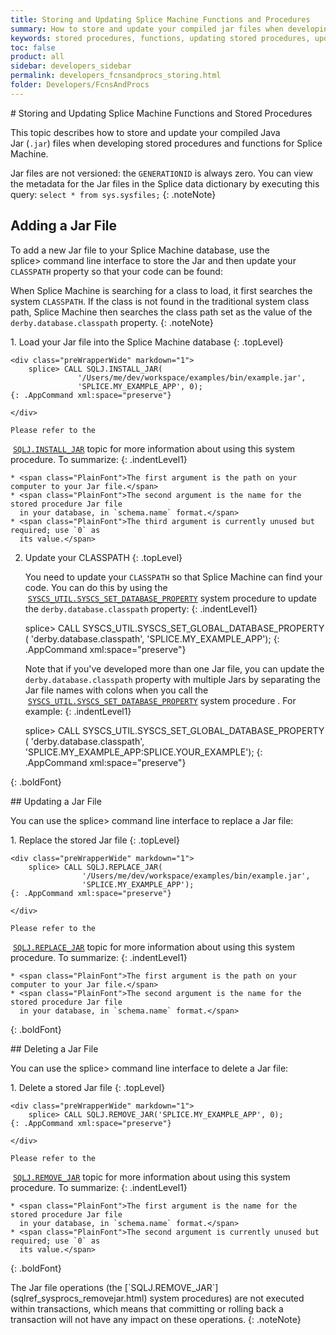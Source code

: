 ```yaml
---
title: Storing and Updating Splice Machine Functions and Procedures
summary: How to store and update your compiled jar files when developing stored procedures and functions for Splice Machine.
keywords: stored procedures, functions, updating stored procedures, updating functions, storing procedures, storing functions
toc: false
product: all
sidebar: developers_sidebar
permalink: developers_fcnsandprocs_storing.html
folder: Developers/FcnsAndProcs
---
```

<section>
<div class="TopicContent" data-swiftype-index="true" markdown="1">
# Storing and Updating Splice Machine Functions and Stored Procedures

This topic describes how to store and update your compiled Java
Jar (`.jar`) files when developing stored procedures and functions for
Splice Machine.

Jar files are not versioned: the `GENERATIONID` is always zero. You can
view the metadata for the Jar files in the Splice data dictionary by
executing this query: `select * from sys.sysfiles;`
{: .noteNote}

## Adding a Jar File

To add a new Jar file to your Splice Machine database, use the <span
class="AppCommand">splice&gt;</span> command line interface to store the
Jar and then update your `CLASSPATH` property so that your code can be
found:

When Splice Machine is searching for a class to load, it first searches
the system `CLASSPATH`. If the class is not found in the traditional
system class path, Splice Machine then searches the class path set as
the value of the `derby.database.classpath` property.
{: .noteNote}

<div class="opsStepsList" markdown="1">
1.  Load your Jar file into the Splice Machine database
    {: .topLevel}

    <div class="preWrapperWide" markdown="1">
        splice> CALL SQLJ.INSTALL_JAR(
                   '/Users/me/dev/workspace/examples/bin/example.jar',
                   'SPLICE.MY_EXAMPLE_APP', 0);
    {: .AppCommand xml:space="preserve"}

    </div>

    Please refer to the
   &nbsp;[`SQLJ.INSTALL_JAR`](sqlref_sysprocs_installjar.html) topic for more information about
    using this system procedure. To summarize:
    {: .indentLevel1}

    * <span class="PlainFont">The first argument is the path on your computer to your Jar file.</span>
    * <span class="PlainFont">The second argument is the name for the stored procedure Jar file
      in your database, in `schema.name` format.</span>
    * <span class="PlainFont">The third argument is currently unused but required; use `0` as
      its value.</span>

2.  Update your CLASSPATH
    {: .topLevel}

    You need to update your `CLASSPATH` so that Splice Machine can find
    your code. You can do this by using the
   &nbsp;[`SYSCS_UTIL.SYSCS_SET_DATABASE_PROPERTY`](sqlref_sysprocs_setdbprop.html) system
    procedure to update the `derby.database.classpath` property:
    {: .indentLevel1}

    <div class="preWrapperWide" markdown="1">
        splice> CALL SYSCS_UTIL.SYSCS_SET_GLOBAL_DATABASE_PROPERTY(
                    'derby.database.classpath',
                    'SPLICE.MY_EXAMPLE_APP');
    {: .AppCommand xml:space="preserve"}

    </div>

    Note that if you've developed more than one Jar file, you can update
    the `derby.database.classpath` property with multiple Jars by
    separating the Jar file names with colons when you call the
   &nbsp;[`SYSCS_UTIL.SYSCS_SET_DATABASE_PROPERTY`](sqlref_sysprocs_setdbprop.html) system
    procedure . For example:
    {: .indentLevel1}

    <div class="preWrapperWide" markdown="1">
        splice> CALL SYSCS_UTIL.SYSCS_SET_GLOBAL_DATABASE_PROPERTY(
                    'derby.database.classpath',
                   'SPLICE.MY_EXAMPLE_APP:SPLICE.YOUR_EXAMPLE');
    {: .AppCommand xml:space="preserve"}

    </div>
{: .boldFont}

</div>
## Updating a Jar File

You can use the <span class="AppCommand">splice&gt;</span> command line
interface to replace a Jar file:

<div class="opsStepsList" markdown="1">
1.  Replace the stored Jar file
    {: .topLevel}

    <div class="preWrapperWide" markdown="1">
        splice> CALL SQLJ.REPLACE_JAR(
                    '/Users/me/dev/workspace/examples/bin/example.jar',
                    'SPLICE.MY_EXAMPLE_APP');
    {: .AppCommand xml:space="preserve"}

    </div>

    Please refer to the
   &nbsp;[`SQLJ.REPLACE_JAR`](sqlref_sysprocs_replacejar.html) topic for more information about
    using this system procedure. To summarize:
    {: .indentLevel1}

    * <span class="PlainFont">The first argument is the path on your computer to your Jar file.</span>
    * <span class="PlainFont">The second argument is the name for the stored procedure Jar file
      in your database, in `schema.name` format.</span>
{: .boldFont}

</div>
## Deleting a Jar File

You can use the <span class="AppCommand">splice&gt;</span> command line
interface to delete a Jar file:

<div class="opsStepsList" markdown="1">
1.  Delete a stored Jar file
    {: .topLevel}

    <div class="preWrapperWide" markdown="1">
        splice> CALL SQLJ.REMOVE_JAR('SPLICE.MY_EXAMPLE_APP', 0);
    {: .AppCommand xml:space="preserve"}

    </div>

    Please refer to the
   &nbsp;[`SQLJ.REMOVE_JAR`](sqlref_sysprocs_removejar.html) topic for more information about
    using this system procedure. To summarize:
    {: .indentLevel1}

    * <span class="PlainFont">The first argument is the name for the stored procedure Jar file
      in your database, in `schema.name` format.</span>
    * <span class="PlainFont">The second argument is currently unused but required; use `0` as
      its value.</span>
{: .boldFont}

</div>
The Jar file operations (the
[`SQLJ.REMOVE_JAR`](sqlref_sysprocs_removejar.html) system procedures)
are not executed within transactions, which means that committing or
rolling back a transaction will not have any impact on these operations.
{: .noteNote}

</div>
</section>
